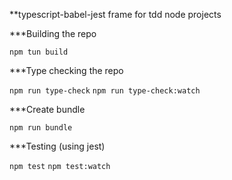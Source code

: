 **typescript-babel-jest frame for tdd node projects

***Building the repo

```npm tun build```

***Type checking the repo

```npm run type-check```
```npm run type-check:watch```

***Create bundle

```npm run bundle```

***Testing (using jest)

```npm test```
```npm test:watch```


